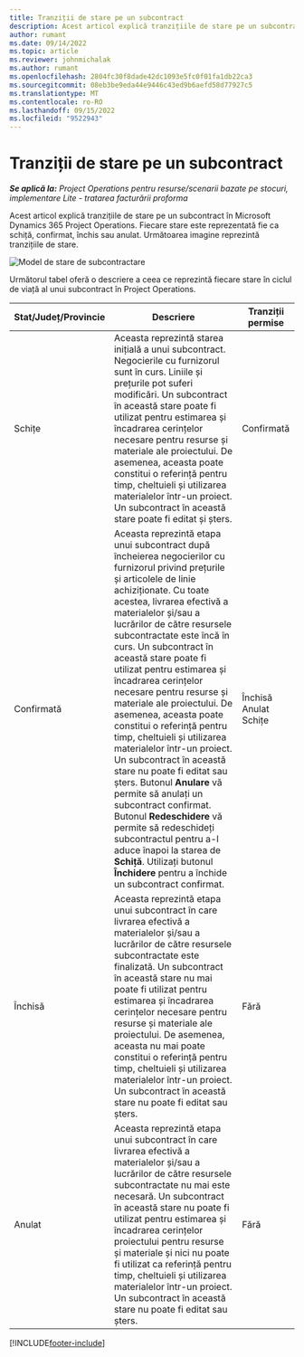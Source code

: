 ```yaml
---
title: Tranziții de stare pe un subcontract
description: Acest articol explică tranzițiile de stare pe un subcontract în Microsoft Dynamics 365 Project Operations pe măsură ce subcontractul este creat, executat și închis.
author: rumant
ms.date: 09/14/2022
ms.topic: article
ms.reviewer: johnmichalak
ms.author: rumant
ms.openlocfilehash: 2804fc30f8dade42dc1093e5fc0f01fa1db22ca3
ms.sourcegitcommit: 08eb3be9eda44e9446c43ed9b6aefd58d77927c5
ms.translationtype: MT
ms.contentlocale: ro-RO
ms.lasthandoff: 09/15/2022
ms.locfileid: "9522943"
---
```

# <a name="state-transitions-on-a-subcontract"></a>Tranziții de stare pe un subcontract 

_**Se aplică la:** Project Operations pentru resurse/scenarii bazate pe stocuri, implementare Lite - tratarea facturării proforma_

Acest articol explică tranzițiile de stare pe un subcontract în Microsoft Dynamics 365 Project Operations. Fiecare stare este reprezentată fie ca schiță, confirmat, închis sau anulat. Următoarea imagine reprezintă tranzițiile de stare.

![Model de stare de subcontractare](../media/SubconStates.png)  

Următorul tabel oferă o descriere a ceea ce reprezintă fiecare stare în ciclul de viață al unui subcontract în Project Operations.

| Stat/Județ/Provincie | Descriere | Tranziții permise |
| --- | --- | --- |
| Schițe | Aceasta reprezintă starea inițială a unui subcontract. Negocierile cu furnizorul sunt în curs. Liniile și prețurile pot suferi modificări. Un subcontract în această stare poate fi utilizat pentru estimarea și încadrarea cerințelor necesare pentru resurse și materiale ale proiectului. De asemenea, aceasta poate constitui o referință pentru timp, cheltuieli și utilizarea materialelor într-un proiect. Un subcontract în această stare poate fi editat și șters. | Confirmată |
| Confirmată | Aceasta reprezintă etapa unui subcontract după încheierea negocierilor cu furnizorul privind prețurile și articolele de linie achiziționate. Cu toate acestea, livrarea efectivă a materialelor și/sau a lucrărilor de către resursele subcontractate este încă în curs. Un subcontract în această stare poate fi utilizat pentru estimarea și încadrarea cerințelor necesare pentru resurse și materiale ale proiectului. De asemenea, aceasta poate constitui o referință pentru timp, cheltuieli și utilizarea materialelor într-un proiect. Un subcontract în această stare nu poate fi editat sau șters. Butonul **Anulare** vă permite să anulați un subcontract confirmat. Butonul **Redeschidere** vă permite să redeschideți subcontractul pentru a-l aduce înapoi la starea de **Schiță**. Utilizați butonul **Închidere** pentru a închide un subcontract confirmat. | Închisă <br> Anulat <br> Schițe |
| Închisă | Aceasta reprezintă etapa unui subcontract în care livrarea efectivă a materialelor și/sau a lucrărilor de către resursele subcontractate este finalizată. Un subcontract în această stare nu mai poate fi utilizat pentru estimarea și încadrarea cerințelor necesare pentru resurse și materiale ale proiectului. De asemenea, aceasta nu mai poate constitui o referință pentru timp, cheltuieli și utilizarea materialelor într-un proiect. Un subcontract în această stare nu poate fi editat sau șters. | Fără |
| Anulat | Aceasta reprezintă etapa unui subcontract în care livrarea efectivă a materialelor și/sau a lucrărilor de către resursele subcontractate nu mai este necesară. Un subcontract în această stare nu poate fi utilizat pentru estimarea și încadrarea cerințelor proiectului pentru resurse și materiale și nici nu poate fi utilizat ca referință pentru timp, cheltuieli și utilizarea materialelor într-un proiect. Un subcontract în această stare nu poate fi editat sau șters. | Fără |


[!INCLUDE[footer-include](../../includes/footer-banner.md)]
